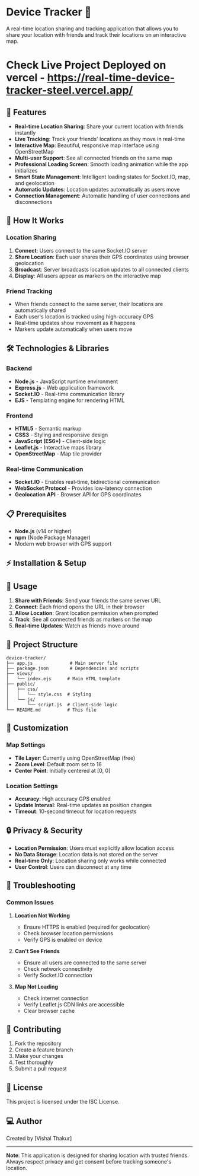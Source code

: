 # Device Tracker 📍

A real-time location sharing and tracking application that allows you to share your location with friends and track their locations on an interactive map.

# Check Live Project Deployed on vercel - https://real-time-device-tracker-steel.vercel.app/

## 🌟 Features

- **Real-time Location Sharing**: Share your current location with friends instantly
- **Live Tracking**: Track your friends' locations as they move in real-time
- **Interactive Map**: Beautiful, responsive map interface using OpenStreetMap
- **Multi-user Support**: See all connected friends on the same map
- **Professional Loading Screen**: Smooth loading animation while the app initializes
- **Smart State Management**: Intelligent loading states for Socket.IO, map, and geolocation
- **Automatic Updates**: Location updates automatically as users move
- **Connection Management**: Automatic handling of user connections and disconnections

## 🚀 How It Works

### Location Sharing
1. **Connect**: Users connect to the same Socket.IO server
2. **Share Location**: Each user shares their GPS coordinates using browser geolocation
3. **Broadcast**: Server broadcasts location updates to all connected clients
4. **Display**: All users appear as markers on the interactive map

### Friend Tracking
- When friends connect to the same server, their locations are automatically shared
- Each user's location is tracked using high-accuracy GPS
- Real-time updates show movement as it happens
- Markers update automatically when users move

## 🛠️ Technologies & Libraries

### Backend
- **Node.js** - JavaScript runtime environment
- **Express.js** - Web application framework
- **Socket.IO** - Real-time communication library
- **EJS** - Templating engine for rendering HTML

### Frontend
- **HTML5** - Semantic markup
- **CSS3** - Styling and responsive design
- **JavaScript (ES6+)** - Client-side logic
- **Leaflet.js** - Interactive maps library
- **OpenStreetMap** - Map tile provider

### Real-time Communication
- **Socket.IO** - Enables real-time, bidirectional communication
- **WebSocket Protocol** - Provides low-latency connection
- **Geolocation API** - Browser API for GPS coordinates

## 📋 Prerequisites

- **Node.js** (v14 or higher)
- **npm** (Node Package Manager)
- Modern web browser with GPS support

## ⚡ Installation & Setup

## 🎯 Usage

1. **Share with Friends**: Send your friends the same server URL
2. **Connect**: Each friend opens the URL in their browser
3. **Allow Location**: Grant location permission when prompted
4. **Track**: See all connected friends as markers on the map
5. **Real-time Updates**: Watch as friends move around

## 🔧 Project Structure

```
device-tracker/
├── app.js              # Main server file
├── package.json        # Dependencies and scripts
├── views/
│   └── index.ejs      # Main HTML template
├── public/
│   ├── css/
│   │   └── style.css  # Styling
│   └── js/
│       └── script.js  # Client-side logic
└── README.md          # This file
```

## 🎨 Customization

### Map Settings
- **Tile Layer**: Currently using OpenStreetMap (free)
- **Zoom Level**: Default zoom set to 16
- **Center Point**: Initially centered at [0, 0]

### Location Settings
- **Accuracy**: High accuracy GPS enabled
- **Update Interval**: Real-time updates as position changes
- **Timeout**: 10-second timeout for location requests

## 🔒 Privacy & Security

- **Location Permission**: Users must explicitly allow location access
- **No Data Storage**: Location data is not stored on the server
- **Real-time Only**: Location sharing only works while connected
- **User Control**: Users can disconnect at any time

## 🚨 Troubleshooting

### Common Issues

1. **Location Not Working**
   - Ensure HTTPS is enabled (required for geolocation)
   - Check browser location permissions
   - Verify GPS is enabled on device

2. **Can't See Friends**
   - Ensure all users are connected to the same server
   - Check network connectivity
   - Verify Socket.IO connection

3. **Map Not Loading**
   - Check internet connection
   - Verify Leaflet.js CDN links are accessible
   - Clear browser cache

## 🤝 Contributing

1. Fork the repository
2. Create a feature branch
3. Make your changes
4. Test thoroughly
5. Submit a pull request

## 📄 License

This project is licensed under the ISC License.

## ‍💻 Author

Created by [Vishal Thakur]

---

**Note**: This application is designed for sharing location with trusted friends. Always respect privacy and get consent before tracking someone's location.
